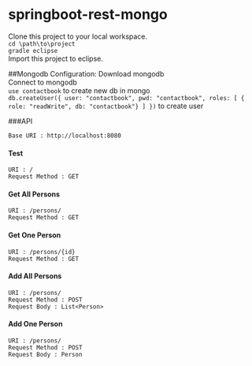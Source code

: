 # springboot-rest-mongo
Clone this project to your local workspace.<br/>
`cd \path\to\project`<br/>
`gradle eclipse`<br/>
Import this project to eclipse.

##Mongodb Configuration:
Download mongodb<br>
Connect to mongodb<br>
`use contactbook` to create new db in mongo<br>
`db.createUser({ user: "contactbook", pwd: "contactbook", roles: [ { role: "readWrite", db: "contactbook"} ] })` to create user

###API

```Base URI : http://localhost:8080```

#### Test
```URI : /```<br/>
```Request Method : GET```

#### Get All Persons
```URI : /persons/```<br/>
```Request Method : GET```

#### Get One Person
```URI : /persons/{id}```<br/>
```Request Method : GET```

#### Add All Persons
```URI : /persons/```<br/>
```Request Method : POST```<br/>
```Request Body : List<Person>```

#### Add One Person
```URI : /persons/```<br/>
```Request Method : POST```<br/>
```Request Body : Person```